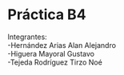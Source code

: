 # Práctica B4
Integrantes:<br>
-Hernández Arias Alan Alejandro<br>
-Higuera Mayoral Gustavo<br>
-Tejeda Rodríguez Tirzo Noé<br>
